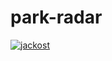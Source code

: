 # park-radar

[![jackost](https://circleci.com/gh/jackost/park-radar.svg?style=svg)](https://app.circleci.com/pipelines/github/jackost/park-radar)
